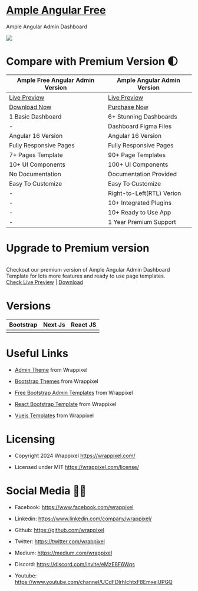 # <a href="https://demos.wrappixel.com/free-admin-templates/angular/ample-angular-free/angular/dashboard">Ample Angular Free</a>
Ample Angular Admin Dashboard 

<!-- Main image of Template -->
<a target="_blank" href="https://www.wrappixel.com/templates/ample-angular-dashboard-free/">
  <img src="https://www.wrappixel.com/wp-content/uploads/edd/2020/10/ample-angular-dashboard-lite-y.jpg" />
</a>


# Compare with Premium Version 🌓

<table>
<thead>
<tr>
<th>Ample Free Angular Admin Version</th>
<th>Ample Angular Admin Version</th>
</tr>
</thead>
<tbody>
<tr>
  <td>
    <a href="https://demos.wrappixel.com/free-admin-templates/angular/ample-angular-free/angular/dashboard">Live Preview</a>
  </td>
  <td>
  <a href="https://demos.wrappixel.com/free-admin-templates/angular/ample-angular-free/landingpage/index.html">Live Preview</a>
  </td>
</tr>
<tr>
  <td>
      <a href="https://www.wrappixel.com/templates/ample-angular-dashboard-free/">Download Now</a>
  </td>
  <td>
    <a href="https://www.wrappixel.com/templates/ample-admin-angular/">Purchase Now</a>
  </td>
</tr>
<tr>
  <td>
  1 Basic Dashboard
  </td>
  <td>
  6+ Stunning Dashboards
  </td>
</tr>
<tr>
  <td>
  -
  </td>
  <td>
  Dashboard Figma Files
  </td>
</tr>
<tr>
  <td>
  Angular 16 Version
  </td>
  <td>
  Angular 16 Version
  </td>
</tr>
<tr>
  <td>
  Fully Responsive Pages
  </td>
  <td>
  Fully Responsive Pages
  </td>
</tr>
<tr>
  <td>
  7+ Pages Template
  </td>
  <td>
  90+ Page Templates
  </td>
</tr>
<tr>
  <td>
  10+ UI Components
  </td>
  <td>
  100+ UI Components
  </td>
</tr>
<tr>
  <td>
  No Documentation
  </td>
  <td>
  Documentation Provided
  </td>
</tr>
<tr>
  <td>
  Easy To Customize
  </td>
  <td>
  Easy To Customize
  </td>
</tr>
<tr>
  <td>
  -
  </td>
  <td>
  Right-to-Left(RTL) Verion
  </td>
</tr>
<tr>
  <td>
  -
  </td>
  <td>
 10+ Integrated Plugins
  </td>
</tr>
<tr>
  <td>
  -
  </td>
  <td>
  10+ Ready to Use App
  </td>
</tr>
<tr>
  <td>
  -
  </td>
  <td>
  1 Year Premium Support
  </td>
</tr>
</tbody>
</table>

# Upgrade to Premium version

<a target="_blank" href="https://www.wrappixel.com/templates/ample-admin-angular/">
  <img src="https://www.wrappixel.com/wp-content/uploads/edd/2020/04/ample-admin-angular-y.jpg" alt="">
</a>
<p>
  Checkout our premium version of Ample Angular Admin Dashboard Template for lots more features and ready to use page templates.<br>
  <a href="https://demos.wrappixel.com/free-admin-templates/angular/ample-angular-free/landingpage/index.html">Check Live Preview</a> | <a href="https://www.wrappixel.com/templates/ample-admin-angular/">Download</a>
</p>

<!-- Versions of Template -->
# Versions
<table>
<thead>
<tr>
<th>Bootstrap</th>
<th>Next Js</th>
<th>React JS</th>
</tr>
</thead>
<tbody>
<tr>
<td>
  <a href="https://www.wrappixel.com/templates/ampleadmin/" width="150px">
    <img src="https://www.wrappixel.com/wp-content/uploads/edd/2020/04/ample-admin-bootstrap-y.jpg" alt="" style="max-width:150px;">
  </a>
</td>
<td>
  <a href="https://www.wrappixel.com/templates/ample-nextjs-admin-dashboard/" rel="nofollow" width="150px">
    <img src="https://www.wrappixel.com/wp-content/uploads/edd/2022/02/ample.jpg" alt="" style="max-width:150px;">
  </a>
</td>
<td>
  <a href="https://www.wrappixel.com/templates/ample-react-dashboard/" rel="nofollow" width="150px">
    <img src="https://www.wrappixel.com/wp-content/uploads/edd/2020/09/ample-react-admin-template-y.png" alt="" style="max-width:150px;">
  </a>
</td>
</td>
  
</tr>
</tbody>
</table>





<!-- Useful Links of Template -->
# Useful Links
- <p><a href="https://www.wrappixel.com/">Admin Theme</a> from Wrappixel</p>
- <p><a href="https://www.wrappixel.com/templates/materialpro/">Bootstrap Themes</a> from Wrappixel</p>
- <p><a href="https://www.wrappixel.com/templates/materialpro-lite/">Free Bootstrap Admin Templates</a> from Wrappixel</p>
- <p><a href="https://www.wrappixel.com/templates/materialpro-react-redux-admin/">React Bootstrap Template</a> from Wrappixel</p>
- <p><a href="https://www.wrappixel.com/templates/materialpro-vuetify-admin/">Vuejs Templates</a> from Wrappixel</p>


<!-- Licensing of Template -->
# Licensing
- <p>Copyright 2024 Wrappixel <a href="https://www.wrappixel.com/">https://wrappixel.com/</a></p>
- <p>Licensed under MIT <a href="https://www.wrappixel.com/license/">https://wrappixel.com/license/</a></p>


<!-- Social Media of Adminmart -->
# Social Media 👭🏼
- <p>Facebook: <a href="https://www.facebook.com/wrappixel">https://www.facebook.com/wrappixel</a></p>
- <p>Linkedin: <a href="https://www.linkedin.com/company/wrappixel/">https://www.linkedin.com/company/wrappixel/</a></p>
- <p>Github: <a href="https://github.com/wrappixel">https://github.com/wrappixel</a></p>
- <p>Twitter: <a href="https://twitter.com/wrappixel">https://twitter.com/wrappixel</a></p>
- <p>Medium: <a href="https://medium.com/wrappixel">https://medium.com/wrappixel</a></p>
- <p>Discord: <a href="https://discord.com/invite/eMzE8F6Wqs">https://discord.com/invite/eMzE8F6Wqs</a></p>
- <p>Youtube: <a href="https://www.youtube.com/channel/UCdFDlrhIchtxF8EmxejUPGQ">https://www.youtube.com/channel/UCdFDlrhIchtxF8EmxejUPGQ</a></p>


